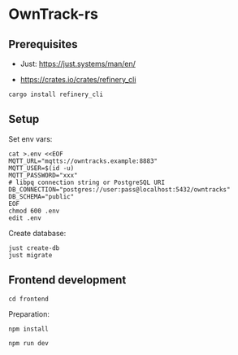 # OwnTrack-rs

## Prerequisites

* Just: https://just.systems/man/en/

* https://crates.io/crates/refinery_cli

```
cargo install refinery_cli
```

## Setup

Set env vars:

```
cat >.env <<EOF
MQTT_URL="mqtts://owntracks.example:8883"
MQTT_USER=$(id -u)
MQTT_PASSWORD="xxx"
# libpq connection string or PostgreSQL URI
DB_CONNECTION="postgres://user:pass@localhost:5432/owntracks"
DB_SCHEMA="public"
EOF
chmod 600 .env
edit .env
```

Create database:
```
just create-db
just migrate
```

## Frontend development

```
cd frontend
```

Preparation:
```
npm install
```

```
npm run dev
```
